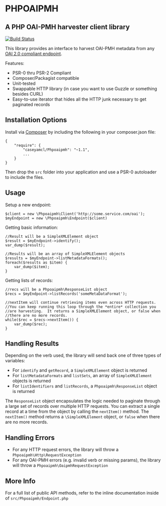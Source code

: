 PHPOAIPMH
========

A PHP OAI-PMH harvester client library
--------------------------------------

[![Build Status](https://travis-ci.org/caseyamcl/Phpoiapmh.png)](https://travis-ci.org/caseyamcl/Phpoiapmh.png)

This library provides an interface to harvest OAI-PMH metadata
from any [OAI 2.0 compliant endpoint](http://www.openarchives.org/OAI/openarchivesprotocol.html#ListMetadataFormats).

Features:
* PSR-0 thru PSR-2 Compliant
* Composer/Packagist compatible
* Unit-tested
* Swappable HTTP library (in case you want to use Guzzle or something besides CURL)
* Easy-to-use iterator that hides all the HTTP junk necessary to get paginated records


Installation Options
--------------------
Install via [Composer](http://getcomposer.org/) by including the following in your composer.json file: 
 
    {
        "require": {
            "caseyamcl/Phpoaipmh": "~1.1",
            ...
        }
    }

Then drop the `src` folder into your application and use a PSR-0 autoloader to include the files.


Usage
-----
Setup a new endpoint:

    $client = new \Phpoaipmh\Client('http://some.service.com/oai');
    $myEndpoint = new \Phpoaipmh\Endpoint($client)


Getting basic information:


    //Result will be a SimpleXMLElement object
    $result = $myEndpoint->identify();
    var_dump($result);

    //Results will be an array of SimpleXMLElement objects
    $results = $myEndpoint->listMetadataFormats();
    foreach($results as $item) {
        var_dump($item);
    }


Getting lists of records:

    //recs will be a Phpoaipmh\ResponseList object
    $recs = $myEndpoint->listRecords('someMetaDataFormat');

    //nextItem will continue retrieving items even across HTTP requests.
    //You can keep running this loop through the *entire* collection you
    //are harvesting.  It returns a SimpleXMLElement object, or false when
    //there are no more records.
    while($rec = $recs->nextItem()) {
        var_dump($rec);
    }


Handling Results
----------------
Depending on the verb used, the library will send back one of three types of
variables:

* For `identify` and `getRecord`, a `SimpleXMLElement` object is returned
* For `listMetadataFormats` and `listSets`, an array of `SimpleXMLElement` objects is returned
* For `listIdentifiers` and `listRecords`, a `Phpoaipmh\ResponseList` object is returned

The `ResponseList` object encapsulates the logic needed to paginate through a large set of records over multiple HTTP requests.  You can extract a single record at a time from the object by calling the `nextItem()` method.  The `nextItem()` method returns a `\SimpleXMLElement` object, or `false` when there are no more records.


Handling Errors
---------------
* For any HTTP request errors, the library will throw a `Phpoaipmh\Http\RequestException`
* For any OAI-PMH errors (e.g. invalid verb or missing params), the library will throw a `Phpoaipmh\OaipmhRequestException`



More Info
---------
For a full list of public API methods, refer to the inline documentation inside of `src/Phpoaipmh/Endpoint.php`
